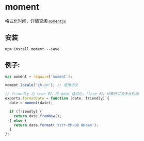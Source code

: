 # moment

格式化时间，详情查阅 [`momentjs`](http://momentjs.com/docs/#/parsing/)

## 安装

    npm install moment --save

## 例子:

```js
var moment = require('moment');

moment.locale('zh-cn'); // 使用中文

// friendly 为 true 时，将 date 格式化，flase 时，计算已过去多长时间
exports.formatDate = function (date, friendly) {
  date = moment(date);

  if (friendly) {
    return date.fromNow();
  } else {
    return date.format('YYYY-MM-DD HH:mm');
  }
};
```